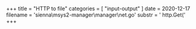 +++
title = "HTTP to file"
categories = [ "input-output" ]
date = 2020-12-17
filename = 'sienna\msys2-manager\manager\net.go'
substr = ' http.Get('
+++
